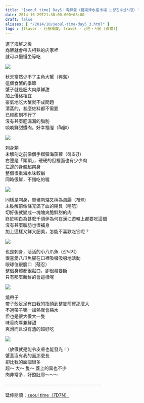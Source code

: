 ```yaml
---
title: '[seoul time] Day5：海鮮餐（鷺梁津水産市場 노량진수산시장）'
date: 2014-10-29T21:30:00.000+08:00
draft: false
aliases: [ "/2014/10/seoul-time-day5_3.html" ]
tags : [flavor - 行膳積腹, travel - 남한・서울 (首爾)]
---
```


選了海鮮之後  
商販就會帶去相熟的店家裡  
就可以慢慢坐等吃  

![](/images/seoul5c.jpg)

秋天當然少不了主角大蟹（興奮）  
這個食蟹的季節  
蟹子就是肥大肉厚鮮甜  
加上價格相宜  
豪氣地吃大蟹就不成問題  
清蒸的，甚麼佐料都不需要  
已經甜到不行了  
沒有甚麼肥漏漏的脂肪  
啖啖鮮甜蟹肉，好幸福喔（陶醉）  

![](/images/seoul5c1.jpg)

刺身類  
未解剖之前像個手榴彈海菠蘿（해초강）  
右邊是「頭頂」，硬硬的但裡面也有少少肉  
左邊的身體超爽身  
整個很重海水味較鹹  
同時很鮮，不錯吃的喔  

![](/images/seoul5c2.jpg)

同樣是刺身，單環刺螠又稱為海腸（개불）  
未肢解前像條充滿了血的陽具（嘻嘻）  
切好後就變成一塊塊爽脆鮮甜的肉  
終於明白為甚麼千頌伊為何在漢江遊輪上都要吃這個  
沒有甚麼脂肪也很補身  
加上這樣又鮮又肥美，怎能不喜歡吃它呢？  

![](/images/seoul5c3.jpg)

也是刺身，活活的小八爪魚（산낙지）  
很喜愛八爪魚腳在口裡吸啜吸啜地活動  
眼球位很脆口（殘忍）  
整個身體都很黏口，卻很易要斷  
只有那麼新鮮的會這樣呢  

![](/images/seoul5c4.jpg)

燒帶子  
帶子殼足足有由我的指頭到整隻前臂那麼大  
不過帶子嘛一加熱就會縮水  
但也是很大很大一隻  
味香肉厚兼鮮甜  
爽滑而且沒有渣的超好吃  

![](/images/seoul5c5.jpg)

（放假就是能令皮膚也能發光！）  
蟹蓋沒有我的面那麼長  
卻比我的面闊很多  
超～ 大～ 隻～ 蓋上的膏也不少  
肉非常多，好飽肚耶～～～  
  
\-----------------------------------------------  
  
延伸閱讀：[seoul time（7D7N）](https://hidie.net/seoul7d7n/)
